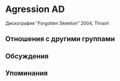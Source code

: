 # Agression AD

Дискография
"Forgotten Skeleton" 2004, Thrash

## Отношения с другими группами


## Обсуждения


## Упоминания

